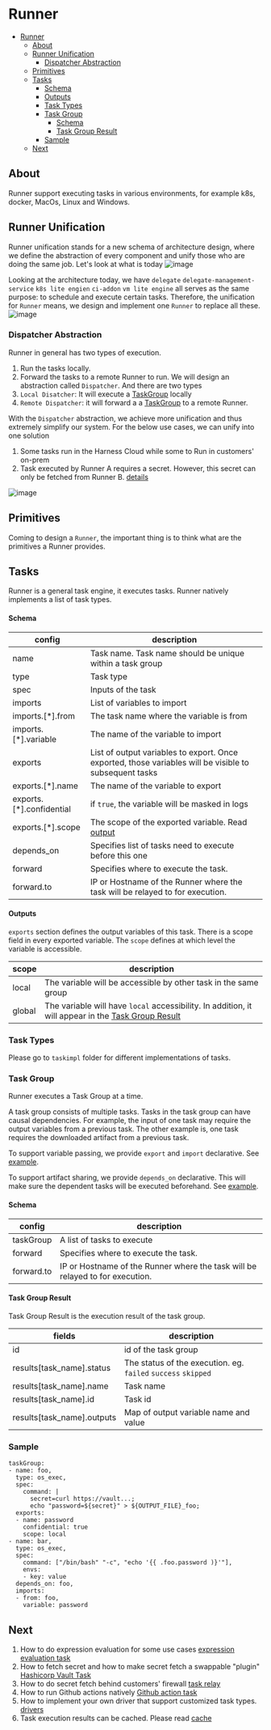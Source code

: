 # Runner
- [Runner](#runner)
  - [About](#about)
  - [Runner Unification](#runner-unification)
    - [Dispatcher Abstraction](#dispatcher-abstraction)
  - [Primitives](#primitives)
  - [Tasks](#tasks)
      - [Schema](#schema)
      - [Outputs](#outputs)
    - [Task Types](#task-types)
    - [Task Group](#task-group)
      - [Schema](#schema-1)
      - [Task Group Result](#task-group-result)
    - [Sample](#sample)
  - [Next](#next)
## About
Runner support executing tasks in various environments, for example k8s, docker, MacOs, Linux and Windows.

## Runner Unification
Runner unification stands for a new schema of architecture design, where we define the abstraction of every component and unify those who are doing the same job. Let's look at what is today
![image](./resources/old.png)

Looking at the architecture today, we have `delegate` `delegate-management-service` `k8s lite engien` `ci-addon` `vm lite engine` all serves as the same purpose: to schedule and execute certain tasks. Therefore, the unification for `Runner` means, we design and implement one `Runner` to replace all these. 
![image](./resources/new-runner.png)

### Dispatcher Abstraction
Runner in general has two types of execution.
1. Run the tasks locally.
2. Forward the tasks to a remote Runner to run.
We will design an abstraction called `Dispatcher`. And there are two types
1. `Local Disatcher`: It will execute a [TaskGroup](#task-group) locally
2. `Remote Dispatcher`: it will forward a a [TaskGroup](#task-group) to a remote Runner.

With the `Dispatcher` abstraction, we achieve more unification and thus extremely simplify our system. For the below use cases, we can unify into one solution
1. Some tasks run in the Harness Cloud while some to Run in customers' on-prem
2. Task executed by Runner A requires a secret. However, this secret can only be fetched from Runner B. [details](./task/forwardtasks/README.md)


![image](./resources/dispatcher.png)

## Primitives
Coming to design a `Runner`, the important thing is to think what are the primitives a Runner provides.

## Tasks
Runner is a general task engine, it executes tasks. Runner natively implements a list of task types.

#### Schema
| config | description
| ---  | ---
| name | Task name. Task name should be unique within a task group
| type | Task type
| spec | Inputs of the task
| imports | List of variables to import
| imports.[*].from | The task name where the variable is from
| imports.[*].variable | The name of the variable to import
| exports | List of output variables to export. Once exported, those variables will be visible to subsequent tasks 
| exports.[*].name | The name of the variable to export
| exports.[*].confidential | if `true`, the variable will be masked in logs
| exports.[*].scope | The scope of the exported variable. Read [output](#outputs)
| depends_on | Specifies list of tasks need to execute before this one
| forward | Specifies where to execute the task.
| forward.to | IP or Hostname of the Runner where the task will be relayed to for execution.

#### Outputs
`exports` section defines the output variables of this task. There is a scope field in every exported variable. The `scope` defines at which level the variable is accessible.

| scope | description
| --- | ---
| local | The variable will be accessible by other task in the same group
| global | The variable will have `local` accessibility. In addition, it will appear in the [Task Group Result](#task-group-result)

### Task Types
Please go to `taskimpl` folder for different implementations of tasks.


### Task Group
Runner executes a Task Group at a time.

A task group consists of multiple tasks. Tasks in the task group can have causal dependencies. For example, the input of one task may require the output variables from a previous task. The other example is, one task requires the downloaded artifact from a previous task.

To support variable passing, we provide `export` and `import` declarative. See [example](#sample).

To support artifact sharing, we provide `depends_on` declarative. This will make sure the dependent tasks will be executed beforehand. See [example](#sample).

#### Schema
| config | description
| --- | ---
| taskGroup | A list of tasks to execute
| forward | Specifies where to execute the task.
| forward.to | IP or Hostname of the Runner where the task will be relayed to for execution.

#### Task Group Result
Task Group Result is the execution result of the task group.

| fields | description
| --- | ---
| id | id of the task group
| results[task_name].status | The status of the execution. eg. `failed` `success` `skipped`
| results[task_name].name | Task name
| results[task_name].id | Task id
| results[task_name].outputs | Map of output variable name and value

### Sample 
```
taskGroup: 
- name: foo,
  type: os_exec,
  spec:
    command: |
      secret=curl https://vault...;
      echo "password=${secret}" > ${OUTPUT_FILE}_foo;
  exports:
  - name: password
    confidential: true
    scope: local
- name: bar,
  type: os_exec,
  spec:
    command: ["/bin/bash" "-c", "echo '{{ .foo.password )}'"],
    envs:
    - key: value
  depends_on: foo,
  imports:
  - from: foo,
    variable: password
```

## Next
1. How to do expression evaluation for some use cases [expression evaluation task](./taskimpl/expreval/README.md)
2. How to fetch secret and how to make secret fetch a swappable "plugin" [Hashicorp Vault Task](./taskimpl/secretfetch/vault/README.md)
3. How to do secret fetch behind customers' firewall  [task relay](./task/forwardtasks/README.md)
4. How to run Github actions natively [Github action task](./taskimpl/github_action/README.md)
5. How to implement your own driver that support customized task types. [drivers](./drivers/README.md)
6. Task execution results can be cached. Please read [cache](./cache/README.md#cache)